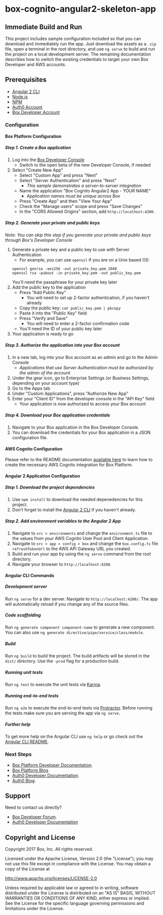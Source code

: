 # box-cognito-angular2-skeleton-app

## Immediate Build and Run
This project includes sample configuration included so that you can download and immediately run the app.
Just download the assets as a `.zip` file, open a terminal in the root directory, and use `ng serve` to build and run the project on a local development server.
The remaining documentation describes how to switch the existing credentials to target your own Box Developer and AWS accounts.

## Prerequisites
* [Angular 2 CLI](https://cli.angular.io/)
* [Node.js](https://nodejs.org/en/)
* [NPM](https://www.npmjs.com/)
* [Auth0 Account](https://auth0.com)
* [Box Developer Account](https://developer.box.com/)

### Configuration
#### Box Platform Configuration
##### Step 1. Create a Box application
1. Log into the [Box Developer Console](https://developer.box.com)
    * Switch to the open beta of the new Developer Console, if needed
2. Select "Create New App"
    * Select "Custom App" and press "Next"
    * Select "Server Authentication" and press "Next"
        * *This sample demonstrates a server-to-server integration*
    * Name the application "Box Cognito Angular2 App - YOUR NAME"
        * *Application names must be unique across Box*
    * Press "Create App" and then "View Your App"
    * Check the "Manage users" scope and press "Save Changes"
    * In the "CORS Allowed Origins" section, add `http://localhost:4200`.

##### Step 2. Generate your private and public keys
*Note: You can skip this step if you generate your private and public keys through Box's Developer Console*
1. Generate a private key and a public key to use with Server Authentication
    * For example, you can use `openssl` if you are on a Unix based OS:
    ```
    openssl genrsa -aes256 -out private_key.pem 2048
    openssl rsa -pubout -in private_key.pem -out public_key.pem
    ```
    You'll need the passphrase for your private key later
2. Add the public key to the application
    * Press "Add Public Key"
        * You will need to set up 2-factor authentication, if you haven't already
    * Copy the public key: `cat public_key.pem | pbcopy`
    * Paste it into the "Public Key" field
    * Press "Verify and Save"
        * You will need to enter a 2-factor confirmation code
    * You'll need the ID of your public key later
3. Your application is ready to go

##### Step 3. Authorize the application into your Box account
1. In a new tab, log into your Box account as an admin and go to the Admin Console
    * *Applications that use Server Authentication must be authorized by the admin of the account*
2. Under the gear icon, go to Enterprise Settings (or Business Settings, depending on your account type)
3. Go to the Apps tab
3. Under "Custom Applications", press "Authorize New App"
4. Enter your "Client ID" from the developer console in the "API Key" field
    * Your application is now authorized to access your Box account

##### Step 4. Download your Box application credentials 
1. Navigate to your Box application in the Box Developer Console.
2. You can download the credentials for your Box application in a JSON configuration file.

#### AWS Cognito Configuration
Please refer to the README documentation [available here](https://github.com/box/samples/tree/master/box-node-cognito-lambdas-sample) to learn how to create the necessary AWS Cognito integration for Box Platform. 

#### Angular 2 Application Configuration
##### Step 1. Download the project dependencies
1. Use `npm install` to download the needed depenedencies for this project.
2. Don't forget to install the [Angular 2 CLI](https://cli.angular.io/) if you haven't already.
##### Step 2. Add environment variables to the Angular 2 App
1. Navigate to `src > environments` and change the `environment.ts` file to the values from your AWS Cognito User Pool and Client Application.
2. Navigate to `src > app > config > box` and change the `box.config.ts` file `refreshTokenUrl` to the AWS API Gateway URL you created.
3. Build and run your app by using the `ng serve` command from the root directory.
4. Navigate your browser to `http://localhost:4200`.

#### Angular CLI Commands
##### Development server
Run `ng serve` for a dev server. Navigate to `http://localhost:4200/`. The app will automatically reload if you change any of the source files.

##### Code scaffolding
Run `ng generate component component-name` to generate a new component. You can also use `ng generate directive/pipe/service/class/module`.

##### Build
Run `ng build` to build the project. The build artifacts will be stored in the `dist/` directory. Use the `-prod` flag for a production build.

##### Running unit tests
Run `ng test` to execute the unit tests via [Karma](https://karma-runner.github.io).

##### Running end-to-end tests
Run `ng e2e` to execute the end-to-end tests via [Protractor](http://www.protractortest.org/).
Before running the tests make sure you are serving the app via `ng serve`.

##### Further help
To get more help on the Angular CLI use `ng help` or go check out the [Angular CLI README](https://github.com/angular/angular-cli/blob/master/README.md).

### Next Steps
* [Box Platform Developer Documentation](https://developer.box.com/).
* [Box Platform Blog](https://docs.box.com/blog/).
* [Auth0 Developer Documentation](https://auth0.com/docs).
* [Auth0 Blog](https://auth0.com/blog/).

Support
-------

Need to contact us directly?
* [Box Developer Forum](https://community.box.com/t5/Developer-Forum/bd-p/DeveloperForum).
* [Auth0 Developer Documentation](https://auth0.com/forum/)

Copyright and License
---------------------

Copyright 2017 Box, Inc. All rights reserved.

Licensed under the Apache License, Version 2.0 (the "License");
you may not use this file except in compliance with the License.
You may obtain a copy of the License at

   http://www.apache.org/licenses/LICENSE-2.0

Unless required by applicable law or agreed to in writing, software
distributed under the License is distributed on an "AS IS" BASIS,
WITHOUT WARRANTIES OR CONDITIONS OF ANY KIND, either express or implied.
See the License for the specific language governing permissions and
limitations under the License.

